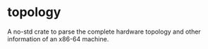 # topology

A no-std crate to parse the complete hardware topology and other information of an x86-64 machine.